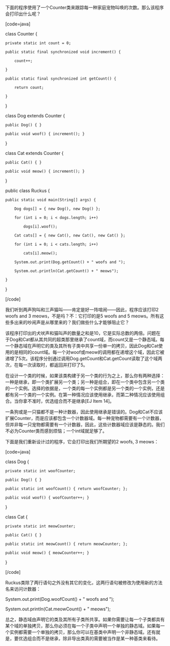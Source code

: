 下面的程序使用了一个Counter类来跟踪每一种家庭宠物叫唤的次数。那么该程序会打印出什么呢？ 
[code=java]
class Counter {
    private static int count = 0;
    public static final synchronized void increment() {
        count++;
    }
    public static final synchronized int getCount() {
        return count; 
    } 
}

class Dog extends Counter {
    public Dog() { }
    public void woof() { increment(); }
} 

class Cat extends Counter {
    public Cat() { } 
    public void meow() { increment(); }
}

public class Ruckus {
    public static void main(String[] args) { 
        Dog dogs[] = { new Dog(), new Dog() };
        for (int i = 0; i < dogs.length; i++)
            dogs[i].woof();
        Cat cats[] = { new Cat(), new Cat(), new Cat() };
        for (int i = 0; i < cats.length; i++)
            cats[i].meow();
        System.out.print(Dog.getCount() + " woofs and ");
        System.out.println(Cat.getCount() + " meows");
    }
}
[/code]
我们听到两声狗叫和三声猫叫——肯定是好一阵喧闹——因此，程序应该打印2 woofs and 3 meows，不是吗？不：它打印的是5 woofs and 5 meows。所有这些多出来的吵闹声是从哪里来的？我们做些什么才能够阻止它？ 
该程序打印出的犬吠声和猫叫声的数量之和是10，它是实际总数的两倍。问题在于Dog和Cat都从其共同的超类那里继承了count域，而count又是一个静态域。每一个静态域在声明它的类及其所有子类中共享一份单一的拷贝，因此Dog和Cat使用的是相同的count域。每一个对woof或meow的调用都在递增这个域，因此它被递增了5次。该程序分别通过调用Dog.getCount和Cat.getCount读取了这个域两次，在每一次读取时，都返回并打印了5。 
在设计一个类的时候，如果该类构建于另一个类的行为之上，那么你有两种选择：一种是继承，即一个类扩展另一个类；另一种是组合，即在一个类中包含另一个类的一个实例。选择的依据是，一个类的每一个实例都是另一个类的一个实例，还是都有另一个类的一个实例。在第一种情况应该使用继承，而第二种情况应该使用组合。当你拿不准时，优选组合而不是继承[EJ Item 14]。 
一条狗或是一只猫都不是一种计数器，因此使用继承是错误的。Dog和Cat不应该扩展Counter，而是应该都包含一个计数器域。每一种宠物都需要有一个计数器，但并非每一只宠物都需要有一个计数器，因此，这些计数器域应该是静态的。我们不必为Counter类而感到烦恼；一个int域就足够了。 
下面是我们重新设计过的程序，它会打印出我们所期望的2 woofs, 3 meows： 
[code=java]
class Dog {
    private static int woofCounter;
    public Dog() { }
    public static int woofCount() { return woofCounter; };
    public void woof() { woofCounter++; }
} 

class Cat {
    private static int meowCounter;
    public Cat() { } 
    public static int meowCount() { return meowCounter; };
    public void meow() { meowCounter++; }
}
[/code]
Ruckus类除了两行语句之外没有其它的变化，这两行语句被修改为使用新的方法名来访问计数器： 
System.out.print(Dog.woofCount() + " woofs and ");
System.out.println(Cat.meowCount() + " meows");
总之，静态域由声明它的类及其所有子类所共享。如果你需要让每一个子类都具有某个域的单独拷贝，那么你必须在每一个子类中声明一个单独的静态域。如果每一个实例都需要一个单独的拷贝，那么你可以在基类中声明一个非静态域。还有就是，要优选组合而不是继承，除非导出类真的需要被当作是某一种基类来看待。